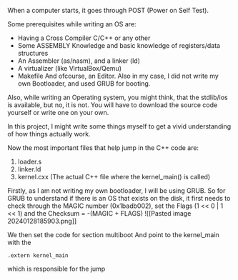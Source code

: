 When a computer starts, it goes through POST (Power on Self Test).

Some prerequisites while writing an OS are:
- Having a Cross Compiler C/C++ or any other
- Some ASSEMBLY Knowledge and basic knowledge of registers/data structures
- An Assembler (as/nasm), and a linker (ld)
- A virtualizer (like VirtualBox/Qemu)
- Makefile
And ofcourse, an Editor.
Also in my case, I did not write my own Bootloader, and used GRUB for booting.

Also, while writing an Operating system, you might think, that the stdlib/ios is available, but no, it is not. You will have to download the source code yourself or write one on your own.

In this project, I might write some things myself to get a vivid understanding of how things actually work.

Now the most important files that help jump in the C++ code are:
1. loader.s
2. linker.ld
3. kernel.cxx (The actual C++ file where the kernel_main() is called)

Firstly, as I am not writing my own bootloader, I will be using GRUB.
So for GRUB to understand if there is an OS that exists on the disk, it first needs to check through the MAGIC number (0x1badb002), set the Flags (1 << 0 | 1 << 1) and the Checksum = -(MAGIC + FLAGS)
![[Pasted image 20240128185903.png]]

We then set the code for section multiboot
And point to the kernel_main with the
```
.extern kernel_main
```
which is responsible for the jump